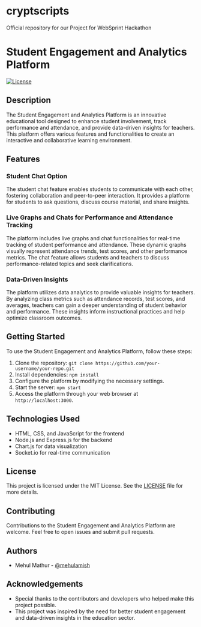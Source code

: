 # cryptscripts
Official repository for our Project for WebSprint Hackathon
# Student Engagement and Analytics Platform

[![License](https://img.shields.io/badge/license-MIT-blue.svg)](https://opensource.org/licenses/MIT)

## Description
The Student Engagement and Analytics Platform is an innovative educational tool designed to enhance student involvement, track performance and attendance, and provide data-driven insights for teachers. This platform offers various features and functionalities to create an interactive and collaborative learning environment.

## Features

### Student Chat Option
The student chat feature enables students to communicate with each other, fostering collaboration and peer-to-peer interaction. It provides a platform for students to ask questions, discuss course material, and share insights.

### Live Graphs and Chats for Performance and Attendance Tracking
The platform includes live graphs and chat functionalities for real-time tracking of student performance and attendance. These dynamic graphs visually represent attendance trends, test scores, and other performance metrics. The chat feature allows students and teachers to discuss performance-related topics and seek clarifications.

### Data-Driven Insights
The platform utilizes data analytics to provide valuable insights for teachers. By analyzing class metrics such as attendance records, test scores, and averages, teachers can gain a deeper understanding of student behavior and performance. These insights inform instructional practices and help optimize classroom outcomes.

## Getting Started
To use the Student Engagement and Analytics Platform, follow these steps:

1. Clone the repository: `git clone https://github.com/your-username/your-repo.git`
2. Install dependencies: `npm install`
3. Configure the platform by modifying the necessary settings.
4. Start the server: `npm start`
5. Access the platform through your web browser at `http://localhost:3000`.

## Technologies Used
- HTML, CSS, and JavaScript for the frontend
- Node.js and Express.js for the backend
- Chart.js for data visualization
- Socket.io for real-time communication

## License
This project is licensed under the MIT License. See the [LICENSE](LICENSE) file for more details.

## Contributing
Contributions to the Student Engagement and Analytics Platform are welcome. Feel free to open issues and submit pull requests.

## Authors
- Mehul Mathur - [@mehulamish](https://github.com/mehulamish)

## Acknowledgements
- Special thanks to the contributors and developers who helped make this project possible.
- This project was inspired by the need for better student engagement and data-driven insights in the education sector.

